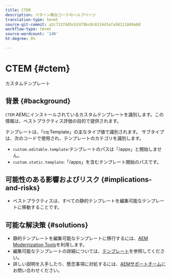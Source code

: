 ```yaml
---
title: CTEM
description: パターン検出コードのヘルプページ
translation-type: tm+mt
source-git-commit: a2c7137dd5cb2479bc0c6134d3afa58111049a68
workflow-type: tm+mt
source-wordcount: '140'
ht-degree: 8%

---
```



# CTEM {#ctem}

カスタムテンプレート

## 背景 {#background}

`CTEM` AEMにインストールされているカスタムテンプレートを識別します。この情報は、ベストプラクティス評価の目的で提供されます。

テンプレートは、「cq:Template」の主なタイプ値で識別されます。 サブタイプは、次のコードで使用され、テンプレートのカテゴリを識別します。

* `custom.editable.template`:テンプレートのパスは「/apps」と開始しません。
* `custom.static.template`:「/apps」を含むテンプレート開始のパスです。

## 可能性のある影響およびリスク {#implications-and-risks}

* ベストプラクティスは、すべての静的テンプレートを編集可能なテンプレートに移動することです。

## 可能な解決策 {#solutions}

* 静的テンプレートを編集可能なテンプレートに移行するには、[AEM Modernization Tools](https://opensource.adobe.com/aem-modernize-tools/)を利用します。
* 編集可能なテンプレートの詳細については、[テンプレート](https://experienceleague.adobe.com/docs/experience-manager-65/developing/platform/templates/templates.html)を参照してください。
* 詳しい説明を入手したり、懸念事項に対処するには、[AEMサポートチーム](https://helpx.adobe.com/enterprise/using/support-for-experience-cloud.html)にお問い合わせください。

